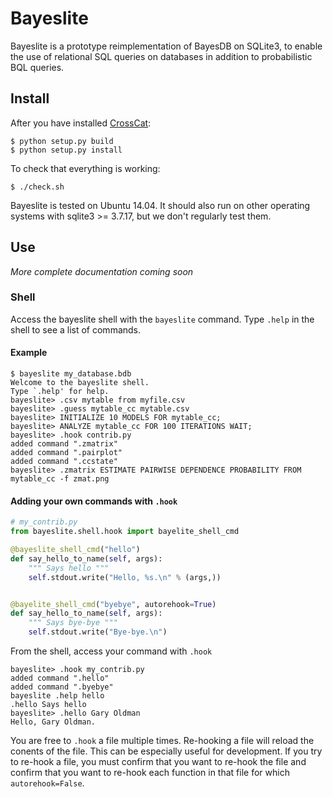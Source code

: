 # Bayeslite

Bayeslite is a prototype reimplementation of BayesDB on SQLite3, to
enable the use of relational SQL queries on databases in addition to
probabilistic BQL queries.

## Install

After you have installed
[CrossCat](https://github.com/mit-probabilistic-computing-project/crosscat):

```
$ python setup.py build
$ python setup.py install
```

To check that everything is working:

```
$ ./check.sh
```

Bayeslite is tested on Ubuntu 14.04.  It should also run on other
operating systems with sqlite3 >= 3.7.17, but we don't regularly test
them.

## Use
*More complete documentation coming soon*
### Shell

Access the bayeslite shell with the `bayeslite` command. Type `.help`
in the shell to see a list of commands.

#### Example

```
$ bayeslite my_database.bdb
Welcome to the bayeslite shell.
Type `.help' for help.
bayeslite> .csv mytable from myfile.csv
bayeslite> .guess mytable_cc mytable.csv
bayeslite> INITIALIZE 10 MODELS FOR mytable_cc;
bayeslite> ANALYZE mytable_cc FOR 100 ITERATIONS WAIT;
bayeslite> .hook contrib.py
added command ".zmatrix"
added command ".pairplot"
added command ".ccstate"
bayeslite> .zmatrix ESTIMATE PAIRWISE DEPENDENCE PROBABILITY FROM mytable_cc -f zmat.png
```

#### Adding your own commands with `.hook`

```python
# my_contrib.py
from bayeslite.shell.hook import bayelite_shell_cmd

@bayeslite_shell_cmd("hello")
def say_hello_to_name(self, args):
    """ Says hello """
    self.stdout.write("Hello, %s.\n" % (args,))


@bayelite_shell_cmd("byebye", autorehook=True)
def say_hello_to_name(self, args):
    """ Says bye-bye """
    self.stdout.write("Bye-bye.\n")
```

From the shell, access your command with `.hook`
```
bayeslite> .hook my_contrib.py
added command ".hello"
added command ".byebye"
bayeslite .help hello
.hello Says hello
bayeslite> .hello Gary Oldman
Hello, Gary Oldman.
```

You are free to `.hook` a file multiple times. Re-hooking a file will reload the conents of the file. This can be especially useful for development. If you try to re-hook a file, you must confirm that you want to re-hook the file and confirm that you want to re-hook each function in that file for which `autorehook=False`. 
